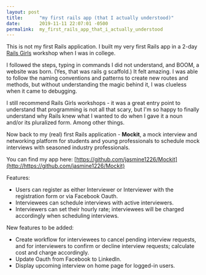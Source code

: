 ```yaml
---
layout: post
title:      "my first rails app (that I actually understood)"
date:       2019-11-11 22:07:01 -0500
permalink:  my_first_rails_app_that_i_actually_understood
---
```




This is not my first Rails application. I built my very first Rails app in a 2-day [Rails Girls](http://railsgirls.com/) workshop when I was in college.

I followed the steps, typing in commands I did not understand, and BOOM, a website was born. (Yes, that was rails g scaffold.) It felt amazing. I was able to follow the naming conventions and patterns to create new routes and methods, but without understanding the magic behind it, I was clueless when it came to debugging. 

I still recommend Rails Girls workshops - it was a great entry point to understand that programming is not all that scary, but I'm so happy to finally understand why Rails knew what I wanted to do when I gave it a noun and/or its pluralized form. Among other things. 

Now back to my (real) first Rails application - **Mockit**, a mock interview and networking platform for students and young professionals to schedule mock interviews with seasoned industry professionals.


You can find my app here: [https://github.com/jasmine1226/Mockit](http://https://github.com/jasmine1226/Mockit)


Features:
* Users can register as either Interviewer or Interviewer with the registration form or via Facebook Oauth.
* Interviewees can schedule interviews with active interviewers. 
* Interviewers can set their hourly rate; interviewees will be charged accordingly when scheduling interviews.

New features to be added:
* Create workflow for interviewees to cancel pending interview requests, and for interviewers to confirm or decline interview requests; calculate cost and charge accordingly.
* Update Oauth from Facebook to LinkedIn.
* Display upcoming interview on home page for logged-in users.










